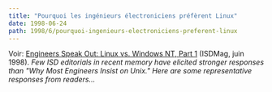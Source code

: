 ```yaml
---
title: "Pourquoi les ingénieurs électroniciens préfèrent Linux"
date: 1998-06-24
path: 1998/6/pourquoi-ingenieurs-electroniciens-preferent-linux
---
```


<P>
Voir: <A HREF="http://www.isdmag.com/Editorial/1998/CoverStory9807.html">Engineers Speak Out: Linux vs. Windows NT, Part 1</A> (ISDMag, juin
1998).
<EM>Few ISD editorials in recent memory have elicited stronger responses
than "Why Most Engineers Insist on Unix." Here are some representative
responses from readers...</EM>
</P>


